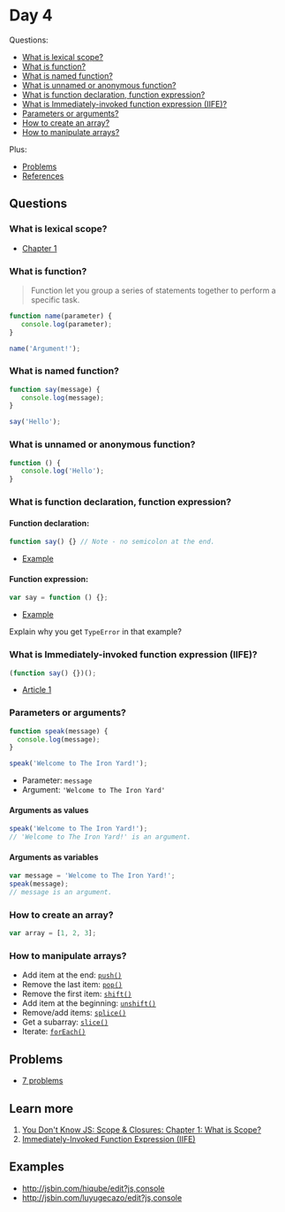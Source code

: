 # Day 4

Questions:

+ [What is lexical scope?](#what-is-lexical-scope) 
+ [What is function?](#what-is-function)
+ [What is named function?](#what-is-named-function)
+ [What is unnamed or anonymous function?](#what-is-unnamed-or-anonymous-function)
+ [What is function declaration, function expression?](#what-is-function-declaration-function-expression)
+ [What is Immediately-invoked function expression (IIFE)?](#what-is-immediately-invoked-function-expression-iife)
+ [Parameters or arguments?](#parameters-or-arguments)
+ [How to create an array?](#how-to-create-an-array)
+ [How to manipulate arrays?](#how-to-manipulate-arrays)

Plus:

+ [Problems](#problems)
+ [References](#references)

## Questions

### What is lexical scope?

+ [Chapter 1](https://github.com/getify/You-Dont-Know-JS/blob/master/scope%20%26%20closures/ch1.md)

### What is function?

> Function let you group a series of statements together to perform a specific task.

```js
function name(parameter) {
   console.log(parameter);
}

name('Argument!');
```

### What is named function?

```js
function say(message) {
   console.log(message);
}

say('Hello');
```

### What is unnamed or anonymous function?

```js
function () {
   console.log('Hello');
}
```

### What is function declaration, function expression?

#### Function declaration:
```js
function say() {} // Note - no semicolon at the end.
```

+ [Example](http://jsbin.com/xisilop/edit?js,console)

#### Function expression:
```js
var say = function () {};
```

+ [Example](http://jsbin.com/qukuve/edit?js,console)

Explain why you get `TypeError` in that example?

### What is Immediately-invoked function expression (IIFE)?

```js
(function say() {})();
```

+ [Article 1](http://benalman.com/news/2010/11/immediately-invoked-function-expression/)

### Parameters or arguments?

```js
function speak(message) {
  console.log(message);
}

speak('Welcome to The Iron Yard!');
```

+ Parameter: `message`
+ Argument: `'Welcome to The Iron Yard'`

#### Arguments as values

```js
speak('Welcome to The Iron Yard!');
// 'Welcome to The Iron Yard!' is an argument.
```

#### Arguments as variables

```js
var message = 'Welcome to The Iron Yard!';
speak(message);
// message is an argument.
```

### How to create an array?

```js
var array = [1, 2, 3];
```

### How to manipulate arrays?

+ Add item at the end: [`push()`](https://developer.mozilla.org/en-US/docs/Web/JavaScript/Reference/Global_Objects/Array/push)
+ Remove the last item: [`pop()`](https://developer.mozilla.org/en-US/docs/Web/JavaScript/Reference/Global_Objects/Array/pop)
+ Remove the first item: [`shift()`](https://developer.mozilla.org/en-US/docs/Web/JavaScript/Reference/Global_Objects/Array/shift)
+ Add item at the beginning: [`unshift()`](https://developer.mozilla.org/en-US/docs/Web/JavaScript/Reference/Global_Objects/Array/unshift)
+ Remove/add items: [`splice()`](https://developer.mozilla.org/en-US/docs/Web/JavaScript/Reference/Global_Objects/Array/splice)
+ Get a subarray: [`slice()`](https://developer.mozilla.org/en-US/docs/Web/JavaScript/Reference/Global_Objects/Array/slice)
+ Iterate: [`forEach()`](https://developer.mozilla.org/en-US/docs/Web/JavaScript/Reference/Global_Objects/Array/foreach)

## Problems

+ [7 problems](problems.md)

## Learn more

1. [You Don't Know JS: Scope & Closures: Chapter 1: What is Scope?](https://github.com/getify/You-Dont-Know-JS/blob/master/scope%20%26%20closures/ch1.md)
2. [Immediately-Invoked Function Expression (IIFE)](http://benalman.com/news/2010/11/immediately-invoked-function-expression/)

## Examples

+ http://jsbin.com/hiqube/edit?js,console
+ http://jsbin.com/luyugecazo/edit?js,console
